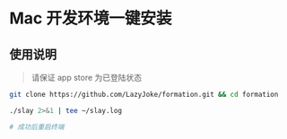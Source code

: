 # Mac 开发环境一键安装

## 使用说明
>  请保证 app store 为已登陆状态

```sh
git clone https://github.com/LazyJoke/formation.git && cd formation

./slay 2>&1 | tee ~/slay.log

# 成功后重启终端
```
